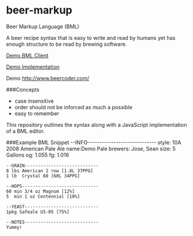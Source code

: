 beer-markup
===========

Beer Markup Language (BML)

A beer recipe syntax that is easy to write and read by humans yet has enough structure to be read by brewing software.

[Demo BML Client](http://frodare.com/bml/)

[Demo Implementation](http://www.beercoder.com/)

Demo http://www.beercoder.com/

###Concepts
- case insensitive
- order should not be inforced as much a possible
- easy to remember


This repository outlines the syntax along with a JavaScript implementation of a BML editor.

###Example BML Snippet
    --INFO-----------------------------
    style: 10A 2008 American Pale Ale
    name:Demo Pale
    brewers: Jose, Sean
    size: 5 Gallons
    og: 1.055
    fg: 1.016

    --GRAIN----------------------------
    8 lbs American 2 row [1.8L 37PPG]
    1 lb  Crystal 60 [60L 34PPG]
    
    --HOPS-----------------------------
    60 min 3/4 oz Magnum [12%]
    5  min 1 oz Centennial [10%]
    
    --YEAST----------------------------
    1pkg Safeale US-05 [75%]

    --NOTES----------------------------
    Yummy!


